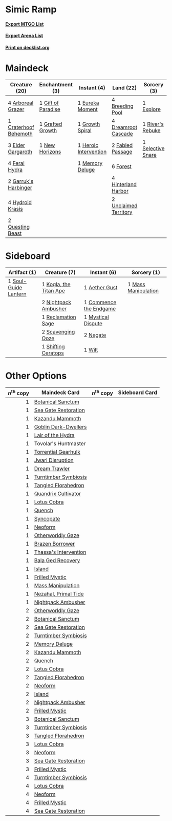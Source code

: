 # Simic Ramp

#### [Export MTGO List](../collection/Simic%20Ramp/Simic%20Ramp.txt)
#### [Export Arena List](../collection/Simic%20Ramp/Simic%20Ramp_arena.txt)
#### [Print on decklist.org](http://decklist.org/?deckmain=4%09Arboreal%20Grazer%0A4%09Barkchannel%20Pathway%0A4%09Breeding%20Pool%0A1%09Craterhoof%20Behemoth%0A4%09Dreamroot%20Cascade%0A3%09Elder%20Gargaroth%0A1%09Eureka%20Moment%0A1%09Explore%0A2%09Fabled%20Passage%0A4%09Feral%20Hydra%0A6%09Forest%0A2%09Garruk's%20Harbinger%0A1%09Gift%20of%20Paradise%0A1%09Grafted%20Growth%0A1%09Growth%20Spiral%0A1%09Heroic%20Intervention%0A4%09Hinterland%20Harbor%0A4%09Hydroid%20Krasis%0A1%09Memory%20Deluge%0A1%09New%20Horizons%0A2%09Questing%20Beast%0A1%09River's%20Rebuke%0A1%09Selective%20Snare%0A4%09Ulvenwald%20Oddity%0A2%09Unclaimed%20Territory&deckside=1%09Aether%20Gust%0A1%09Commence%20the%20Endgame%0A1%09Kogla,%20the%20Titan%20Ape%0A1%09Mass%20Manipulation%0A1%09Mystical%20Dispute%0A2%09Negate%0A2%09Nightpack%20Ambusher%0A1%09Reclamation%20Sage%0A2%09Scavenging%20Ooze%0A1%09Shifting%20Ceratops%0A1%09Soul-Guide%20Lantern%0A1%09Wilt)
# Maindeck

|                                         Creature (20)                                          |                                       Enchantment (3)                                       |                                          Instant (4)                                           |                                           Land (22)                                            |                                        Sorcery (3)                                         |     Unknown (8)     |
|------------------------------------------------------------------------------------------------|---------------------------------------------------------------------------------------------|------------------------------------------------------------------------------------------------|------------------------------------------------------------------------------------------------|--------------------------------------------------------------------------------------------|---------------------|
|4 [Arboreal Grazer](http://gatherer.wizards.com/Pages/Card/Details.aspx?multiverseid=461076)    |1 [Gift of Paradise](http://gatherer.wizards.com/Pages/Card/Details.aspx?multiverseid=426869)|1 [Eureka Moment](http://gatherer.wizards.com/Pages/Card/Details.aspx?multiverseid=513676)      |4 [Breeding Pool](http://gatherer.wizards.com/Pages/Card/Details.aspx?multiverseid=97088)       |1 [Explore](http://gatherer.wizards.com/Pages/Card/Details.aspx?multiverseid=451098)        |4 Barkchannel Pathway|
|1 [Craterhoof Behemoth](http://gatherer.wizards.com/Pages/Card/Details.aspx?multiverseid=240027)|1 [Grafted Growth](http://gatherer.wizards.com/Pages/Card/Details.aspx?multiverseid=548496)  |1 [Growth Spiral](http://gatherer.wizards.com/Pages/Card/Details.aspx?multiverseid=457322)      |4 [Dreamroot Cascade](http://gatherer.wizards.com/Pages/Card/Details.aspx?multiverseid=541138)  |1 [River's Rebuke](http://gatherer.wizards.com/Pages/Card/Details.aspx?multiverseid=435223) |4 Ulvenwald Oddity   |
|3 [Elder Gargaroth](http://gatherer.wizards.com/Pages/Card/Details.aspx?multiverseid=485502)    |1 [New Horizons](http://gatherer.wizards.com/Pages/Card/Details.aspx?multiverseid=489397)    |1 [Heroic Intervention](http://gatherer.wizards.com/Pages/Card/Details.aspx?multiverseid=423776)|2 [Fabled Passage](http://gatherer.wizards.com/Pages/Card/Details.aspx?multiverseid=473206)     |1 [Selective Snare](http://gatherer.wizards.com/Pages/Card/Details.aspx?multiverseid=452803)|                     |
|4 [Feral Hydra](http://gatherer.wizards.com/Pages/Card/Details.aspx?multiverseid=174973)        |                                                                                             |1 [Memory Deluge](http://gatherer.wizards.com/Pages/Card/Details.aspx?multiverseid=534825)      |6 [Forest](http://gatherer.wizards.com/Pages/Card/Details.aspx?multiverseid=439860)             |                                                                                            |                     |
|2 [Garruk's Harbinger](http://gatherer.wizards.com/Pages/Card/Details.aspx?multiverseid=485508) |                                                                                             |                                                                                                |4 [Hinterland Harbor](http://gatherer.wizards.com/Pages/Card/Details.aspx?multiverseid=443128)  |                                                                                            |                     |
|4 [Hydroid Krasis](http://gatherer.wizards.com/Pages/Card/Details.aspx?multiverseid=457327)     |                                                                                             |                                                                                                |2 [Unclaimed Territory](http://gatherer.wizards.com/Pages/Card/Details.aspx?multiverseid=435419)|                                                                                            |                     |
|2 [Questing Beast](http://gatherer.wizards.com/Pages/Card/Details.aspx?multiverseid=473133)     |                                                                                             |                                                                                                |                                                                                                |                                                                                            |                     |


# Sideboard

|                                         Artifact (1)                                          |                                          Creature (7)                                           |                                           Instant (6)                                           |                                         Sorcery (1)                                          |
|-----------------------------------------------------------------------------------------------|-------------------------------------------------------------------------------------------------|-------------------------------------------------------------------------------------------------|----------------------------------------------------------------------------------------------|
|1 [Soul-Guide Lantern](http://gatherer.wizards.com/Pages/Card/Details.aspx?multiverseid=476488)|1 [Kogla, the Titan Ape](http://gatherer.wizards.com/Pages/Card/Details.aspx?multiverseid=479682)|1 [Aether Gust](http://gatherer.wizards.com/Pages/Card/Details.aspx?multiverseid=466796)         |1 [Mass Manipulation](http://gatherer.wizards.com/Pages/Card/Details.aspx?multiverseid=457186)|
|                                                                                               |2 [Nightpack Ambusher](http://gatherer.wizards.com/Pages/Card/Details.aspx?multiverseid=466939)  |1 [Commence the Endgame](http://gatherer.wizards.com/Pages/Card/Details.aspx?multiverseid=460972)|                                                                                              |
|                                                                                               |1 [Reclamation Sage](http://gatherer.wizards.com/Pages/Card/Details.aspx?multiverseid=389651)    |1 [Mystical Dispute](http://gatherer.wizards.com/Pages/Card/Details.aspx?multiverseid=473020)    |                                                                                              |
|                                                                                               |2 [Scavenging Ooze](http://gatherer.wizards.com/Pages/Card/Details.aspx?multiverseid=420783)     |2 [Negate](http://gatherer.wizards.com/Pages/Card/Details.aspx?multiverseid=423707)              |                                                                                              |
|                                                                                               |1 [Shifting Ceratops](http://gatherer.wizards.com/Pages/Card/Details.aspx?multiverseid=466948)   |1 [Wilt](http://gatherer.wizards.com/Pages/Card/Details.aspx?multiverseid=479696)                |                                                                                              |


# Other Options

|*n*<sup>th</sup> copy|                                         Maindeck Card                                          |*n*<sup>th</sup> copy|Sideboard Card|
|--------------------:|------------------------------------------------------------------------------------------------|---------------------|--------------|
|                    1|[Botanical Sanctum](http://gatherer.wizards.com/Pages/Card/Details.aspx?multiverseid=417817)    |                     |              |
|                    1|[Sea Gate Restoration](http://gatherer.wizards.com/Pages/Card/Details.aspx?multiverseid=491706) |                     |              |
|                    1|[Kazandu Mammoth](http://gatherer.wizards.com/Pages/Card/Details.aspx?multiverseid=491835)      |                     |              |
|                    1|[Goblin Dark-Dwellers](http://gatherer.wizards.com/Pages/Card/Details.aspx?multiverseid=407620) |                     |              |
|                    1|[Lair of the Hydra](http://gatherer.wizards.com/Pages/Card/Details.aspx?multiverseid=527546)    |                     |              |
|                    1|Tovolar's Huntmaster                                                                            |                     |              |
|                    1|[Torrential Gearhulk](http://gatherer.wizards.com/Pages/Card/Details.aspx?multiverseid=417640)  |                     |              |
|                    1|[Jwari Disruption](http://gatherer.wizards.com/Pages/Card/Details.aspx?multiverseid=491693)     |                     |              |
|                    1|[Dream Trawler](http://gatherer.wizards.com/Pages/Card/Details.aspx?multiverseid=476465)        |                     |              |
|                    1|[Turntimber Symbiosis](http://gatherer.wizards.com/Pages/Card/Details.aspx?multiverseid=491864) |                     |              |
|                    1|[Tangled Florahedron](http://gatherer.wizards.com/Pages/Card/Details.aspx?multiverseid=491859)  |                     |              |
|                    1|[Quandrix Cultivator](http://gatherer.wizards.com/Pages/Card/Details.aspx?multiverseid=513710)  |                     |              |
|                    1|[Lotus Cobra](http://gatherer.wizards.com/Pages/Card/Details.aspx?multiverseid=438740)          |                     |              |
|                    1|[Quench](http://gatherer.wizards.com/Pages/Card/Details.aspx?multiverseid=457192)               |                     |              |
|                    1|[Syncopate](http://gatherer.wizards.com/Pages/Card/Details.aspx?multiverseid=442955)            |                     |              |
|                    1|[Neoform](http://gatherer.wizards.com/Pages/Card/Details.aspx?multiverseid=461133)              |                     |              |
|                    1|[Otherworldly Gaze](http://gatherer.wizards.com/Pages/Card/Details.aspx?multiverseid=534831)    |                     |              |
|                    1|[Brazen Borrower](http://gatherer.wizards.com/Pages/Card/Details.aspx?multiverseid=473001)      |                     |              |
|                    1|[Thassa's Intervention](http://gatherer.wizards.com/Pages/Card/Details.aspx?multiverseid=476323)|                     |              |
|                    1|[Bala Ged Recovery](http://gatherer.wizards.com/Pages/Card/Details.aspx?multiverseid=491825)    |                     |              |
|                    1|[Island](http://gatherer.wizards.com/Pages/Card/Details.aspx?multiverseid=439857)               |                     |              |
|                    1|[Frilled Mystic](http://gatherer.wizards.com/Pages/Card/Details.aspx?multiverseid=457318)       |                     |              |
|                    1|[Mass Manipulation](http://gatherer.wizards.com/Pages/Card/Details.aspx?multiverseid=457186)    |                     |              |
|                    1|[Nezahal, Primal Tide](http://gatherer.wizards.com/Pages/Card/Details.aspx?multiverseid=439702) |                     |              |
|                    1|[Nightpack Ambusher](http://gatherer.wizards.com/Pages/Card/Details.aspx?multiverseid=466939)   |                     |              |
|                    2|[Otherworldly Gaze](http://gatherer.wizards.com/Pages/Card/Details.aspx?multiverseid=534831)    |                     |              |
|                    2|[Botanical Sanctum](http://gatherer.wizards.com/Pages/Card/Details.aspx?multiverseid=417817)    |                     |              |
|                    2|[Sea Gate Restoration](http://gatherer.wizards.com/Pages/Card/Details.aspx?multiverseid=491706) |                     |              |
|                    2|[Turntimber Symbiosis](http://gatherer.wizards.com/Pages/Card/Details.aspx?multiverseid=491864) |                     |              |
|                    2|[Memory Deluge](http://gatherer.wizards.com/Pages/Card/Details.aspx?multiverseid=534825)        |                     |              |
|                    2|[Kazandu Mammoth](http://gatherer.wizards.com/Pages/Card/Details.aspx?multiverseid=491835)      |                     |              |
|                    2|[Quench](http://gatherer.wizards.com/Pages/Card/Details.aspx?multiverseid=457192)               |                     |              |
|                    2|[Lotus Cobra](http://gatherer.wizards.com/Pages/Card/Details.aspx?multiverseid=438740)          |                     |              |
|                    2|[Tangled Florahedron](http://gatherer.wizards.com/Pages/Card/Details.aspx?multiverseid=491859)  |                     |              |
|                    2|[Neoform](http://gatherer.wizards.com/Pages/Card/Details.aspx?multiverseid=461133)              |                     |              |
|                    2|[Island](http://gatherer.wizards.com/Pages/Card/Details.aspx?multiverseid=439857)               |                     |              |
|                    2|[Nightpack Ambusher](http://gatherer.wizards.com/Pages/Card/Details.aspx?multiverseid=466939)   |                     |              |
|                    2|[Frilled Mystic](http://gatherer.wizards.com/Pages/Card/Details.aspx?multiverseid=457318)       |                     |              |
|                    3|[Botanical Sanctum](http://gatherer.wizards.com/Pages/Card/Details.aspx?multiverseid=417817)    |                     |              |
|                    3|[Turntimber Symbiosis](http://gatherer.wizards.com/Pages/Card/Details.aspx?multiverseid=491864) |                     |              |
|                    3|[Tangled Florahedron](http://gatherer.wizards.com/Pages/Card/Details.aspx?multiverseid=491859)  |                     |              |
|                    3|[Lotus Cobra](http://gatherer.wizards.com/Pages/Card/Details.aspx?multiverseid=438740)          |                     |              |
|                    3|[Neoform](http://gatherer.wizards.com/Pages/Card/Details.aspx?multiverseid=461133)              |                     |              |
|                    3|[Sea Gate Restoration](http://gatherer.wizards.com/Pages/Card/Details.aspx?multiverseid=491706) |                     |              |
|                    3|[Frilled Mystic](http://gatherer.wizards.com/Pages/Card/Details.aspx?multiverseid=457318)       |                     |              |
|                    4|[Turntimber Symbiosis](http://gatherer.wizards.com/Pages/Card/Details.aspx?multiverseid=491864) |                     |              |
|                    4|[Lotus Cobra](http://gatherer.wizards.com/Pages/Card/Details.aspx?multiverseid=438740)          |                     |              |
|                    4|[Neoform](http://gatherer.wizards.com/Pages/Card/Details.aspx?multiverseid=461133)              |                     |              |
|                    4|[Frilled Mystic](http://gatherer.wizards.com/Pages/Card/Details.aspx?multiverseid=457318)       |                     |              |
|                    4|[Sea Gate Restoration](http://gatherer.wizards.com/Pages/Card/Details.aspx?multiverseid=491706) |                     |              |

